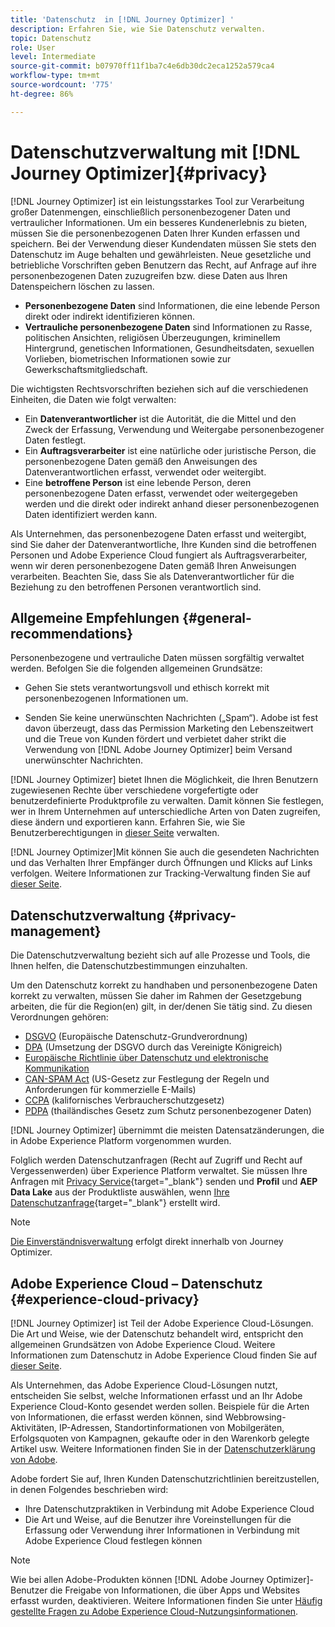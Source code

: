 ```yaml
---
title: 'Datenschutz  in [!DNL Journey Optimizer] '
description: Erfahren Sie, wie Sie Datenschutz verwalten.
topic: Datenschutz
role: User
level: Intermediate
source-git-commit: b07970ff11f1ba7c4e6db30dc2eca1252a579ca4
workflow-type: tm+mt
source-wordcount: '775'
ht-degree: 86%

---
```



# Datenschutzverwaltung mit [!DNL Journey Optimizer]{#privacy}

[!DNL Journey Optimizer] ist ein leistungsstarkes Tool zur Verarbeitung großer Datenmengen, einschließlich personenbezogener Daten und vertraulicher Informationen. Um ein besseres Kundenerlebnis zu bieten, müssen Sie die personenbezogenen Daten Ihrer Kunden erfassen und speichern. Bei der Verwendung dieser Kundendaten müssen Sie stets den Datenschutz im Auge behalten und gewährleisten. Neue gesetzliche und betriebliche Vorschriften geben Benutzern das Recht, auf Anfrage auf ihre personenbezogenen Daten zuzugreifen bzw. diese Daten aus Ihren Datenspeichern löschen zu lassen.

* **Personenbezogene Daten** sind Informationen, die eine lebende Person direkt oder indirekt identifizieren können.
* **Vertrauliche personenbezogene Daten** sind Informationen zu Rasse, politischen Ansichten, religiösen Überzeugungen, kriminellem Hintergrund, genetischen Informationen, Gesundheitsdaten, sexuellen Vorlieben, biometrischen Informationen sowie zur Gewerkschaftsmitgliedschaft.

Die wichtigsten Rechtsvorschriften beziehen sich auf die verschiedenen Einheiten, die Daten wie folgt verwalten:

* Ein **Datenverantwortlicher** ist die Autorität, die die Mittel und den Zweck der Erfassung, Verwendung und Weitergabe personenbezogener Daten festlegt.
* Ein **Auftragsverarbeiter** ist eine natürliche oder juristische Person, die personenbezogene Daten gemäß den Anweisungen des Datenverantwortlichen erfasst, verwendet oder weitergibt.
* Eine **betroffene Person** ist eine lebende Person, deren personenbezogene Daten erfasst, verwendet oder weitergegeben werden und die direkt oder indirekt anhand dieser personenbezogenen Daten identifiziert werden kann.

Als Unternehmen, das personenbezogene Daten erfasst und weitergibt, sind Sie daher der Datenverantwortliche, Ihre Kunden sind die betroffenen Personen und Adobe Experience Cloud fungiert als Auftragsverarbeiter, wenn wir deren personenbezogene Daten gemäß Ihren Anweisungen verarbeiten. Beachten Sie, dass Sie als Datenverantwortlicher für die Beziehung zu den betroffenen Personen verantwortlich sind.

## Allgemeine Empfehlungen {#general-recommendations}

Personenbezogene und vertrauliche Daten müssen sorgfältig verwaltet werden. Befolgen Sie die folgenden allgemeinen Grundsätze:

* Gehen Sie stets verantwortungsvoll und ethisch korrekt mit personenbezogenen Informationen um.

* Senden Sie keine unerwünschten Nachrichten („Spam“). Adobe ist fest davon überzeugt, dass das Permission Marketing den Lebenszeitwert und die Treue von Kunden fördert und verbietet daher strikt die Verwendung von [!DNL Adobe Journey Optimizer] beim Versand unerwünschter Nachrichten.

[!DNL Journey Optimizer] bietet Ihnen die Möglichkeit, die Ihren Benutzern zugewiesenen Rechte über verschiedene vorgefertigte oder benutzerdefinierte Produktprofile zu verwalten. Damit können Sie festlegen, wer in Ihrem Unternehmen auf unterschiedliche Arten von Daten zugreifen, diese ändern und exportieren kann. Erfahren Sie, wie Sie Benutzerberechtigungen in [dieser Seite](administration/permissions.md) verwalten.

[!DNL Journey Optimizer]Mit können Sie auch die gesendeten Nachrichten und das Verhalten Ihrer Empfänger durch Öffnungen und Klicks auf Links verfolgen. Weitere Informationen zur Tracking-Verwaltung finden Sie auf [dieser Seite](message-tracking.md).

## Datenschutzverwaltung {#privacy-management}

Die Datenschutzverwaltung bezieht sich auf alle Prozesse und Tools, die Ihnen helfen, die Datenschutzbestimmungen einzuhalten.

Um den Datenschutz korrekt zu handhaben und personenbezogene Daten korrekt zu verwalten, müssen Sie daher im Rahmen der Gesetzgebung arbeiten, die für die Region(en) gilt, in der/denen Sie tätig sind. Zu diesen Verordnungen gehören:

* [DSGVO](https://ec.europa.eu/info/law/law-topic/data-protection/reform/what-does-general-data-protection-regulation-gdpr-govern_de) (Europäische Datenschutz-Grundverordnung)
* [DPA](https://www.gov.uk/data-protection) (Umsetzung der DSGVO durch das Vereinigte Königreich)
* [Europäische Richtlinie über Datenschutz und elektronische Kommunikation](https://eur-lex.europa.eu/legal-content/DE/TXT/?uri=CELEX:02002L0058-20091219)
* [CAN-SPAM Act](https://www.ftc.gov/tips-advice/business-center/guidance/can-spam-act-compliance-guide-business) (US-Gesetz zur Festlegung der Regeln und Anforderungen für kommerzielle E-Mails)
* [CCPA](https://leginfo.legislature.ca.gov/faces/codes_displayText.xhtml?lawCode=CIV&amp;division=3.&amp;title=1.81.5.&amp;part=4.&amp;chapter=&amp;article=) (kalifornisches Verbraucherschutzgesetz)
* [PDPA](https://secureprivacy.ai/thailand-pdpa-summary-what-businesses-need-to-know/) (thailändisches Gesetz zum Schutz personenbezogener Daten)

[!DNL Journey Optimizer] übernimmt die meisten Datensatzänderungen, die in Adobe Experience Platform vorgenommen wurden.

Folglich werden Datenschutzanfragen (Recht auf Zugriff und Recht auf Vergessenwerden) über Experience Platform verwaltet. Sie müssen Ihre Anfragen mit [Privacy Service](https://experienceleague.adobe.com/docs/experience-platform/privacy/home.html?lang=de){target=&quot;_blank&quot;} senden und **Profil** und **AEP Data Lake** aus der Produktliste auswählen, wenn [Ihre Datenschutzanfrage](https://experienceleague.adobe.com/docs/experience-platform/privacy/ui/user-guide.html?lang=de#request-builder){target=&quot;_blank&quot;} <!--https://experienceleague.adobe.com/docs/experience-platform/privacy/home.html?lang=en).--> erstellt wird.

>[!NOTE]
>
>[Die Einverständnisverwaltung](../../help/using/consent.md) erfolgt direkt innerhalb von Journey Optimizer.

## Adobe Experience Cloud – Datenschutz {#experience-cloud-privacy}

[!DNL Journey Optimizer] ist Teil der Adobe Experience Cloud-Lösungen. Die Art und Weise, wie der Datenschutz behandelt wird, entspricht den allgemeinen Grundsätzen von Adobe Experience Cloud. Weitere Informationen zum Datenschutz in Adobe Experience Cloud finden Sie auf [dieser Seite](https://www.adobe.com/de/privacy/experience-cloud.html).

Als Unternehmen, das Adobe Experience Cloud-Lösungen nutzt, entscheiden Sie selbst, welche Informationen erfasst und an Ihr Adobe Experience Cloud-Konto gesendet werden sollen. Beispiele für die Arten von Informationen, die erfasst werden können, sind Webbrowsing-Aktivitäten, IP-Adressen, Standortinformationen von Mobilgeräten, Erfolgsquoten von Kampagnen, gekaufte oder in den Warenkorb gelegte Artikel usw. Weitere Informationen finden Sie in der [Datenschutzerklärung von Adobe](https://www.adobe.com/de/privacy/policy.html).

Adobe fordert Sie auf, Ihren Kunden Datenschutzrichtlinien bereitzustellen, in denen Folgendes beschrieben wird:

* Ihre Datenschutzpraktiken in Verbindung mit Adobe Experience Cloud
* Die Art und Weise, auf die Benutzer ihre Voreinstellungen für die Erfassung oder Verwendung ihrer Informationen in Verbindung mit Adobe Experience Cloud festlegen können

>[!NOTE]
>
>Wie bei allen Adobe-Produkten können [!DNL Adobe Journey Optimizer]-Benutzer die Freigabe von Informationen, die über Apps und Websites erfasst wurden, deaktivieren. Weitere Informationen finden Sie unter [Häufig gestellte Fragen zu Adobe Experience Cloud-Nutzungsinformationen](https://www.adobe.com/de/privacy/experience-cloud-usage-info-faq.html).

<!--Because Journey Optimizer integrates with Adobe Experience Platform, where audiences are transferred from one system to another, you need to pay extra care to personal data protection.-->
